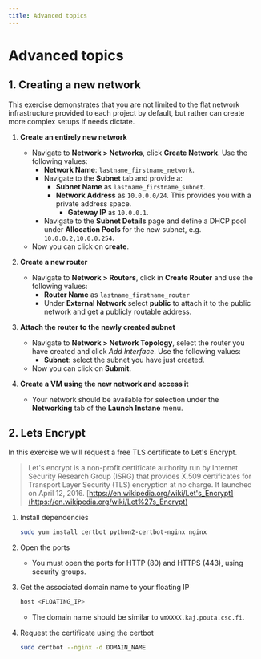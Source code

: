 ```yaml
---
title: Advanced topics
---
```


# Advanced topics

## 1. Creating a new network

This exercise demonstrates that you are not limited to the flat network infrastructure provided to each project by default, but rather can create more complex setups if needs dictate. 

1. **Create an entirely new network**
    * Navigate to **Network > Networks**, click **Create Network**. Use the following values:
        * **Network Name**: `lastname_firstname_network`.
        * Navigate to the **Subnet** tab and provide a:
            * **Subnet Name** as `lastname_firstname_subnet`.
            * **Network Address** as `10.0.0.0/24`. This provides you with a private address space. 
              * **Gateway IP** as `10.0.0.1`. 
        * Navigate to the **Subnet Details** page and define a DHCP pool under **Allocation Pools** for the new subnet, e.g. `10.0.0.2,10.0.0.254`.
    * Now you can click on **create**. 

1. **Create a new router**
    * Navigate to **Network > Routers**, click in **Create Router** and use the following values:
        * **Router Name** as `lastname_firstname_router`
        * Under **External Network** select **public** to attach it to the public network and get a publicly routable address.  

1. **Attach the router to the newly created subnet**
    * Navigate to **Network > Network Topology**, select the router you have created and click *Add Interface*. Use the following values:
        * **Subnet**: select the subnet you have just created.
    * Now you can click on **Submit**.
    
1. **Create a VM using the new network and access it**
    * Your network should be available for selection under the **Networking** tab of the **Launch Instane** menu.

## 2. Lets Encrypt

In this exercise we will request a free TLS certificate to Let's Encrypt.

> Let's encrypt is a non-profit certificate authority run by Internet Security Research Group (ISRG) that provides X.509 certificates for Transport Layer Security (TLS) encryption at no charge. It launched on April 12, 2016. [https://en.wikipedia.org/wiki/Let's_Encrypt](https://en.wikipedia.org/wiki/Let%27s_Encrypt)

1. Install dependencies

    ```sh
    sudo yum install certbot python2-certbot-nginx nginx
    ```

1. Open the ports
    * You must open the ports for HTTP (80) and HTTPS (443), using security groups.

1. Get the associated domain name to your floating IP

    ```sh
    host <FLOATING_IP>
    ```

    * The domain name should be similar to `vmXXXX.kaj.pouta.csc.fi`.

1. Request the certificate using the certbot

    ```sh
    sudo certbot --nginx -d DOMAIN_NAME
    ```


